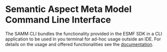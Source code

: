 # Semantic Aspect Meta Model Command Line Interface

The SAMM CLI bundles the functionality provided in the ESMF SDK in a CLI application to be used in you terminal for ad-hoc usage outside an IDE.
For details on the usage and offered functionalities see the [documentation](https://openmanufacturingplatform.github.io/sds-documentation/sds-developer-guide/tooling-guide/bamm-cli.html).

